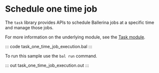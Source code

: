 # Schedule one time job

The `task` library provides APIs to schedule Ballerina jobs at a specific time and manage those jobs.

For more information on the underlying module, see the [Task module](https://docs.central.ballerina.io/ballerina/task/latest/).

::: code task_one_time_job_execution.bal :::

To run this sample use the `bal run` command.

::: out task_one_time_job_execution.out :::
